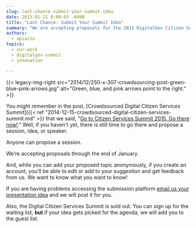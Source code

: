 ```yaml
---
slug: last-chance-submit-your-summit-idea
date: 2015-01-21 8:00:03 -0400
title: "Last Chance: Submit Your Summit Idea"
summary: "We are accepting proposals for the 2015 DigitalGov Citizen Services Summit through the end of January."
authors:
  - apiazza
topics:
  - our-work
  - digitalgov-summit
  - innovation

---
```


{{< legacy-img-right src="2014/12/250-x-307-crowdsourcing-post-green-blue-pink-arrows.jpg" alt="Green, blue, and pink arrows point to the right." >}}

You might remember in the post, [Crowdsourced Digital Citizen Services Summit]({{< ref "2014-12-15-crowdsourced-digital-citizen-services-summit.md" >}} that we said, "[Go to Citizen Services Summit 2015. Go there now!](https://crowdhall.com/h/299/)." Well, if you haven't yet, there is still time to go there and propose a session, idea, or speaker.

Anyone can propose a session.

We’re accepting proposals through the end of January.

And, while you can add your proposed topic anonymously, if you create an account, you’ll be able to edit or add to your suggestion and get feedback from us. We want to know what you want to know!

If you are having problems accessing the submission platform <a href="mailto:digitalgov@gsa.gov?subject=Summit%20Presentation%20Idea" target="_blank">email us your presentation idea</a> and we will post it for you.

Also, the Digital Citizen Services Summit is sold out. You can sign up for the waiting list, **but** if your idea gets picked for the agenda, we will add you to the guest list.
